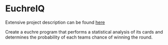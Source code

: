 # EuchreIQ

Extensive project description can be found [here](https://github.com/gimes28/Euchre-Project/wiki)

Create a euchre program that performs a statistical analysis of its cards and determines the probability of each teams chance of winning the round. 
